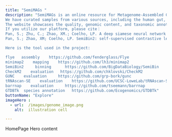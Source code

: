 ```yaml
---
title: "SemiMAGs "
description: "SemiMAGs is an online resource for Metagenome-Assembled Genomes (MAGs) based on PacBio HiFi sequencing technology. 
We have curated samples from various sources, including the human gut, sheep gut, and seawater, which have been sequenced using PacBio HiFi technology and subsequently binned using SemiBin2. 
The website showcases the quality, genomic content, and taxonomic annotations of MAGs obtained through PacBio HiFi sequencing. 
If you utilize our platform, please cite：
Pan, S.; Zhu, C.; Zhao, XM.; Coelho, LP. A deep siamese neural network improves metagenome-assembled genomes in microbiome datasets across different environments. Nat Commun 13, 2326 (2022). https://doi.org/10.1038/s41467-022-29843-y
Pan, S.; Zhao, XM; Coelho, LP. SemiBin2: self-supervised contrastive learning leads to better MAGs for short- and long-read sequencing. Bioinformatics Volume 39, Issue Supplement_1, June 2023, Pages i21–i29; https://doi.org/10.1093/bioinformatics/btad209

Here is the tool used in the project:

flye   assembly    https://github.com/fenderglass/Flye
minimap2    mapping    https://github.com/lh3/minimap2
SemiBin2     binning      https://github.com/BigDataBiology/SemiBin
CheckM2    evaluation   https://github.com/chklovski/CheckM2
GUNC    evaluation     https://github.com/grp-bork/gunc
tRNAscan-SE    evaluation    https://github.com/UCSC-LoweLab/tRNAscan-SE
barrnap    evaluation     https://github.com/tseemann/barrnap
GTDBTk  species annotation   https://github.com/Ecogenomics/GTDBTk"
buttonName: "Explore"
imageHero : 
  - url:  /images/genome_image.png
    alt:  illustration cell

---
```


HomePage Hero content
